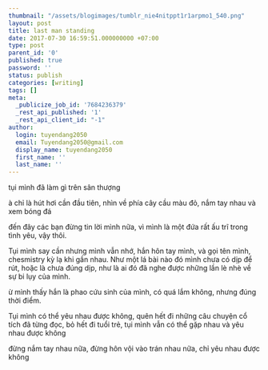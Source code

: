 ```yaml
---
thumbnail: "/assets/blogimages/tumblr_nie4nitppt1r1arpmo1_540.png"
layout: post
title: last man standing
date: 2017-07-30 16:59:51.000000000 +07:00
type: post
parent_id: '0'
published: true
password: ''
status: publish
categories: [writing]
tags: []
meta:
  _publicize_job_id: '7684236379'
  _rest_api_published: '1'
  _rest_api_client_id: "-1"
author:
  login: tuyendang2050
  email: Tuyendang2050@gmail.com
  display_name: tuyendang2050
  first_name: ''
  last_name: ''
---
```

tụi mình đã làm gì trên sân thượng


à chỉ là hút hơi cần đầu tiên, nhìn về phía cây cầu màu đỏ, nắm tay nhau và xem bóng đá


đến đây các bạn đừng tin lời mình nữa, vì mình là một đứa rất ấu trĩ trong tình yêu, vậy thôi.


Tụi mình say cần nhưng mình vẫn nhớ, hắn hôn tay mình, và gọi tên mình, chesmistry kỳ lạ khi gần nhau. Như một lá bài nào đó mình chưa có dịp để rút, hoặc là chưa đúng dịp, như là ai đó đã nghe được những lần lè nhè về sự bi lụy của mình.


ừ mình thấy hắn là phao cứu sinh của mình, có quá lắm không, nhưng đúng thời điểm.


Tụi mình có thể yêu nhau được không, quên hết đi những câu chuyện cổ tích đã từng đọc, bỏ hết đi tuổi trẻ, tụi mình vẫn có thể gặp nhau và yêu nhau được không


đừng nắm tay nhau nữa, đừng hôn vội vào trán nhau nữa, chỉ yêu nhau được không
